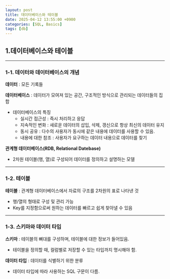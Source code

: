 ```yaml
---
layout: post
title: 데이터베이스와 테이블
date: 2025-04-12 13:55:00 +0900
categories: [SQL, Basics]
tags: [db]
---
```



## 1.데이터베이스와 테이블

---

### 1-1. 데이터와 데이터베이스의 개념

**데이터** : 모든 기록들 

**데이터베이스** : 데이터가 모여져 있는 공간, 구조적인 방식으로 관리되는 데이터들의 집합

- 데이터베이스의 특징
  - 실시간 접근성 : 즉시 처리하고 응답
  - 지속적인 변화 : 새로운 데이터의 삽입, 삭제, 갱신으로 항상 최신의 데이터 유지
  - 동시 공유 : 다수의 사용자가 동시에 같은 내용에 데이터를 사용할 수 있음.
  - 내용에 대한 참조 : 사용자가 요구하는 데이터 내용으로 데이터를 찾기

**관계형 데이터베이스(RDB, Relational Datebase)**
- 2차원 테이블(행, 열)로 구성되어 데이터를 정의하고 설명하는 모델


---

### 1-2. 테이블

**테이블** : 관계형 데이터베이스에서 자료의 구조를 2차원의 표로 나타낸 것
- 행/열의 형태로 구성 및 관리 가능
- Key를 지정함으로써 원하는 데이터를 빠르고 쉽게 찾아낼 수 있음

---

### 1-3. 스키마와 데이터 타입

**스키마** : 테이블의 뼈대를 구성하며, 테이블에 대한 정보가 들어있음.
- 테이블을 정의할 때, 컬럼별로 저장할 수 있는 타입까지 명시해야 함.

**데이터 타입** : 데이터를 식별하기 위한 분류
- 데이터 타입에 따라 사용하는 SQL 구문이 다름.
